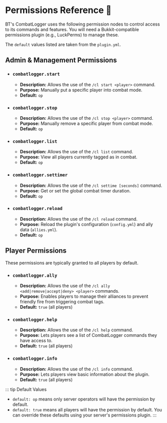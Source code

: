 # Permissions Reference 🔑

BT's CombatLogger uses the following permission nodes to control access to its commands and features. You will need a Bukkit-compatible permissions plugin (e.g., LuckPerms) to manage these.

The `default` values listed are taken from the `plugin.yml`.

## Admin & Management Permissions

*   ### `combatlogger.start`
    *   **Description:** Allows the use of the `/cl start <player>` command.
    *   **Purpose:** Manually put a specific player into combat mode.
    *   **Default:** `op`

*   ### `combatlogger.stop`
    *   **Description:** Allows the use of the `/cl stop <player>` command.
    *   **Purpose:** Manually remove a specific player from combat mode.
    *   **Default:** `op`

*   ### `combatlogger.list`
    *   **Description:** Allows the use of the `/cl list` command.
    *   **Purpose:** View all players currently tagged as in combat.
    *   **Default:** `op`

*   ### `combatlogger.settimer`
    *   **Description:** Allows the use of the `/cl settime [seconds]` command.
    *   **Purpose:** Get or set the global combat timer duration.
    *   **Default:** `op`

*   ### `combatlogger.reload`
    *   **Description:** Allows the use of the `/cl reload` command.
    *   **Purpose:** Reload the plugin's configuration (`config.yml`) and ally data (`allies.yml`).
    *   **Default:** `op`

## Player Permissions

These permissions are typically granted to all players by default.

*   ### `combatlogger.ally`
    *   **Description:** Allows the use of the `/cl ally <add|remove|accept|deny> <player>` commands.
    *   **Purpose:** Enables players to manage their alliances to prevent friendly fire from triggering combat tags.
    *   **Default:** `true` (all players)

*   ### `combatlogger.help`
    *   **Description:** Allows the use of the `/cl help` command.
    *   **Purpose:** Lets players see a list of CombatLogger commands they have access to.
    *   **Default:** `true` (all players)

*   ### `combatlogger.info`
    *   **Description:** Allows the use of the `/cl info` command.
    *   **Purpose:** Lets players view basic information about the plugin.
    *   **Default:** `true` (all players)

::: tip Default Values
*   `default: op` means only server operators will have the permission by default.
*   `default: true` means all players will have the permission by default.
You can override these defaults using your server's permissions plugin.
:::
